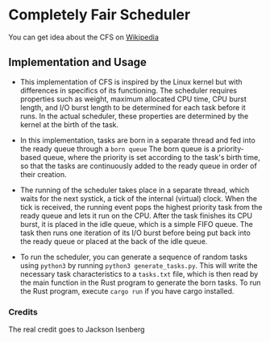# Completely Fair Scheduler
You can get idea about the CFS on [Wikipedia](https://en.wikipedia.org/wiki/Completely_Fair_Scheduler) 

## Implementation and Usage
- This implementation of CFS is inspired by the Linux kernel but with differences in specifics of its functioning. 
The scheduler requires properties such as weight, maximum allocated CPU time, CPU burst length, and I/O burst length to be determined for each task before it runs. In the actual scheduler, these properties are determined by the kernel at the birth of the task.

- In this implementation, tasks are born in a separate thread and fed into the ready queue through a `born queue` The born queue is a priority-based queue, where the priority is set according to the task's birth time, so that the tasks are continuously added to the ready queue in order of their creation.

- The running of the scheduler takes place in a separate thread, which waits for the next systick, a tick of the internal (virtual) clock. When the tick is received, the running event pops the highest priority task from the ready queue and lets it run on the CPU. After the task finishes its CPU burst, it is placed in the idle queue, which is a simple FIFO queue. The task then runs one iteration of its I/O burst before being put back into the ready queue or placed at the back of the idle queue.

- To run the scheduler, you can generate a sequence of random tasks using `python3` by running `python3 generate_tasks.py`. This will write the necessary task characteristics to a `tasks.txt` file, which is then read by the main function in the Rust program to generate the born tasks. To run the Rust program, execute `cargo run` if you have cargo installed.

### Credits
The real credit goes to Jackson Isenberg
